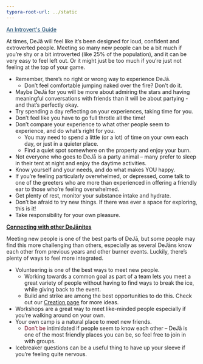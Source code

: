 ```yaml
---
typora-root-url: ../static
---
```


<span class="center" style="color:#0e4068"><u>An Introvert's Guide</u></span>

At times, DeJā will feel like it’s been designed for loud, confident and extroverted people. Meeting so many new people can be a bit much if you’re shy or a bit introverted (like 25% of the population), and it can be very easy to feel left out. Or it might just be too much if you’re just not feeling at the top of your game.

- Remember, there’s no right or wrong way to experience DeJā. 
  - Don’t feel comfortable jumping naked over the fire? Don’t do it. 
- Maybe DeJā for you will be more about admiring the stars and having meaningful conversations with friends than it will be about partying - and that’s perfectly okay. 
- Try spending a day reflecting on your experiences, taking time for you. 
- Don’t feel like you have to go full throtle all the time!
- Don’t compare your experience to what other people seem to experience, and do what’s right for you. 
  - You may need to spend a little (or a lot) of time on your own each day, or just in a quieter place. 
  - Find a quiet spot somewhere on the property and enjoy your burn.
- Not everyone who goes to DeJā is a party animal – many prefer to sleep in their tent at night and enjoy the daytime activities. 
- Know yourself and your needs, and do what makes YOU happy.
- If you’re feeling particularly overwhelmed, or depressed, come talk to one of the greeters who are more than experienced in offering a friendly ear to those who’re feeling overwhelmed.
- Get plenty of rest, monitor your substance intake and hydrate.
- Don’t be afraid to try new things. If there was ever a space for exploring, this is it! 
- Take responsibility for your own pleasure. 

**<u>Connecting with other DeJānites</u>**

Meeting new people is one of the best parts of DeJā, but some people may find this more challenging than others, especially as several DeJāns know each other from previous years and other burner events. Luckily, there’s plenty of ways to feel more integrated.

- Volunteering is one of the best ways to meet new people. 
  - Working towards a common goal as part of a team lets you meet a great variety of people without having to find ways to break the ice, while giving back to the event. 
  - Build and strike are among the best opportunities to do this. Check out our [Creation page](https://dejā.lv/en/creation/volunteering) for more ideas.
- Workshops are a great way to meet like-minded people especially if you’re walking around on your own.
- Your own camp is a natural place to meet new friends. 
  - <span style ="color:#77011e;">Don’t be</span>  intimidated if people seem to know each other – DeJā is one of the most friendly places you can be, so feel free to join in with groups.
- Icebreaker questions can be a useful thing to have up your sleeve if you’re feeling quite nervous.


